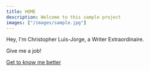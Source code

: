 ```yaml
---
title: HOME
description: Welcome to this sample project
images: ["/images/sample.jpg"]
---
```


Hey, I'm Christopher Luis-Jorge, a Writer Extraordinaire.

Give me a job!



[Get to know me better](/about "Get to know me better")
